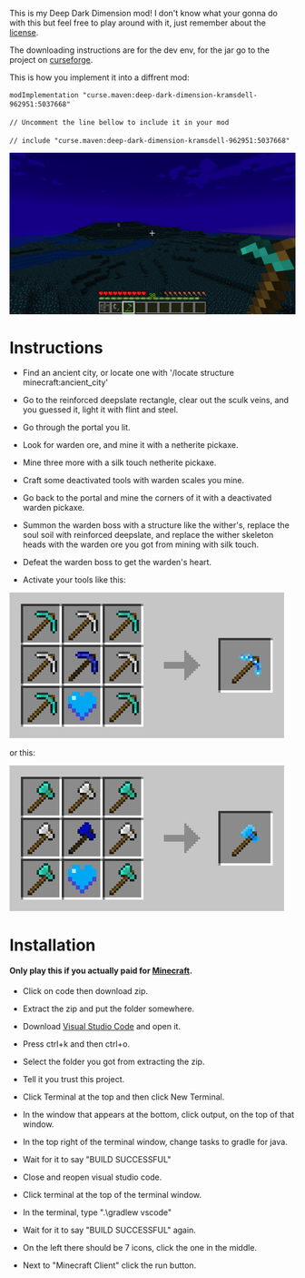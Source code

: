 This is my Deep Dark Dimension mod! I don't know what your gonna do with this but feel free to play around with it, just remember about the [license](LICENSE).

The downloading instructions are for the dev env, for the jar go to the project on [curseforge](https://www.curseforge.com/minecraft/mc-mods/deep-dark-dimension-kramsdell).

This is how you implement it into a diffrent mod:

```
modImplementation "curse.maven:deep-dark-dimension-kramsdell-962951:5037668"

// Uncomment the line bellow to include it in your mod

// include "curse.maven:deep-dark-dimension-kramsdell-962951:5037668"
```

![p](https://raw.githubusercontent.com/kramsdell123/deepdark-mod/main/images/preview.png)

# Instructions

* Find an ancient city, or locate one with '/locate structure minecraft:ancient_city'

* Go to the reinforced deepslate rectangle, clear out the sculk veins, and you guessed it, light it with flint and steel.

* Go through the portal you lit.

* Look for warden ore, and mine it with a netherite pickaxe.

* Mine three more with a silk touch netherite pickaxe.

* Craft some deactivated tools with warden scales you mine.

* Go back to the portal and mine the corners of it with a deactivated warden pickaxe.

* Summon the warden boss with a structure like the wither's, replace the soul soil with reinforced deepslate, and replace the wither skeleton heads with the warden ore you got from mining with silk touch.

* Defeat the warden boss to get the warden's heart.

* Activate your tools like this:

![p](https://raw.githubusercontent.com/kramsdell123/deepdark-mod/main/images/warden_pickaxe.png)

or this:

![p](https://raw.githubusercontent.com/kramsdell123/deepdark-mod/main/images/warden_axe.png)

# Installation

#### Only play this if you actually paid for [Minecraft](https://minecraft.net).

* Click on code then download zip.

* Extract the zip and put the folder somewhere.

* Download [Visual Studio Code](https://code.visualstudio.com) and open it.

* Press ctrl+k and then ctrl+o.

* Select the folder you got from extracting the zip.

* Tell it you trust this project.

* Click Terminal at the top and then click New Terminal.

* In the window that appears at the bottom, click output, on the top of that window.

* In the top right of the terminal window, change tasks to gradle for java.

* Wait for it to say "BUILD SUCCESSFUL"

* Close and reopen visual studio code.

* Click terminal at the top of the terminal window.

* In the terminal, type ".\gradlew vscode"

* Wait for it to say "BUILD SUCCESSFUL" again.

* On the left there should be 7 icons, click the one in the middle.

* Next to "Minecraft Client" click the run button.